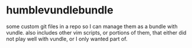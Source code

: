 humblevundlebundle
==================

some custom git files in a repo so I can manage them as a bundle with vundle.
also includes other vim scripts, or portions of them, that either did not play
well with vundle, or I only wanted part of. 
